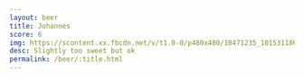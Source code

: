 ```yaml
---
layout: beer
title: Johannes
score: 6
img: https://scontent.xx.fbcdn.net/v/t1.0-0/p480x480/10471235_10153118668688745_4443326077354329396_n.jpg?oh=3adfe1ce7765cac7b003bab238fc7605&oe=5871FC84
desc: Slightly too sweet but ok
permalink: /beer/:title.html
---
```

